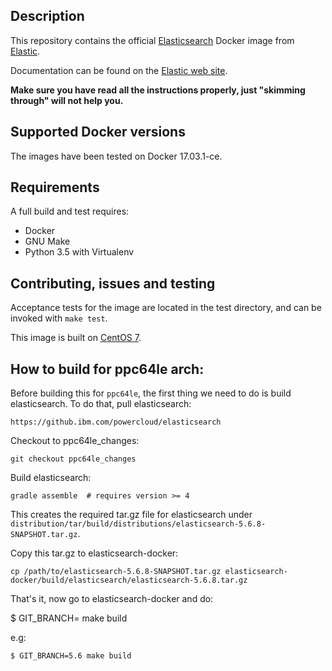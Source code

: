 ## Description

This repository contains the official [Elasticsearch](https://www.elastic.co/products/elasticsearch) Docker image from [Elastic](https://www.elastic.co/).

Documentation can be found on the [Elastic web site](https://www.elastic.co/guide/en/elasticsearch/reference/current/docker.html).

**Make sure you have read all the instructions properly, just "skimming through" will not help you.**

## Supported Docker versions

The images have been tested on Docker 17.03.1-ce.

## Requirements

A full build and test requires:

- Docker
- GNU Make
- Python 3.5 with Virtualenv

## Contributing, issues and testing

Acceptance tests for the image are located in the test directory, and can be invoked with `make test`.

This image is built on [CentOS 7](https://github.com/CentOS/sig-cloud-instance-images/blob/CentOS-7/docker/Dockerfile).

## How to build for ppc64le arch:
Before building this for `ppc64le`, the first thing we need to do is build
elasticsearch. To do that, pull elasticsearch:
```
https://github.ibm.com/powercloud/elasticsearch
```
Checkout to ppc64le_changes:
```
git checkout ppc64le_changes
```
Build elasticsearch:
```
gradle assemble  # requires version >= 4
```
This creates the required tar.gz file for elasticsearch under `distribution/tar/build/distributions/elasticsearch-5.6.8-SNAPSHOT.tar.gz`.

Copy this tar.gz to elasticsearch-docker:
```
cp /path/to/elasticsearch-5.6.8-SNAPSHOT.tar.gz elasticsearch-docker/build/elasticsearch/elasticsearch-5.6.8.tar.gz
```
That's it, now go to elasticsearch-docker and do:

$ GIT_BRANCH=<BRANCH> make build

e.g:

`$ GIT_BRANCH=5.6 make build`
